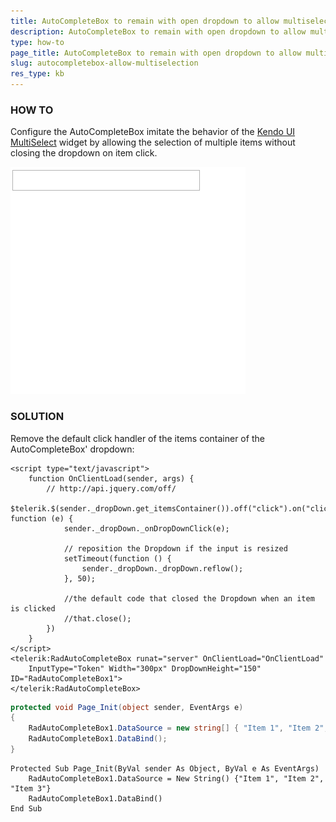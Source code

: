 ```yaml
---
title: AutoCompleteBox to remain with open dropdown to allow multiselection
description: AutoCompleteBox to remain with open dropdown to allow multiselection. Check it now!
type: how-to
page_title: AutoCompleteBox to remain with open dropdown to allow multiselection
slug: autocompletebox-allow-multiselection
res_type: kb
---
```



### HOW TO

Configure the AutoCompleteBox imitate the behavior of the [Kendo UI MultiSelect](https://demos.telerik.com/kendo-ui/multiselect/index) widget by allowing the selection of multiple items without closing the dropdown on item click.  
  
![AutoCompleteBox-MultiSelection](images\autocompletebox-multiselection.gif)

### SOLUTION

Remove the default click handler of the items container of the AutoCompleteBox' dropdown:

````ASP.NET
<script type="text/javascript">
    function OnClientLoad(sender, args) {
        // http://api.jquery.com/off/
        $telerik.$(sender._dropDown.get_itemsContainer()).off("click").on("click", function (e) {
            sender._dropDown._onDropDownClick(e);
 
            // reposition the Dropdown if the input is resized
            setTimeout(function () {
                sender._dropDown._dropDown.reflow();
            }, 50);
 
            //the default code that closed the Dropdown when an item is clicked
            //that.close();
        })
    }
</script>
<telerik:RadAutoCompleteBox runat="server" OnClientLoad="OnClientLoad"
    InputType="Token" Width="300px" DropDownHeight="150" ID="RadAutoCompleteBox1">
</telerik:RadAutoCompleteBox>
````

````C#
protected void Page_Init(object sender, EventArgs e)
{
    RadAutoCompleteBox1.DataSource = new string[] { "Item 1", "Item 2", "Item 3" };
    RadAutoCompleteBox1.DataBind();
}
````
````VB
Protected Sub Page_Init(ByVal sender As Object, ByVal e As EventArgs)
    RadAutoCompleteBox1.DataSource = New String() {"Item 1", "Item 2", "Item 3"}
    RadAutoCompleteBox1.DataBind()
End Sub
````


